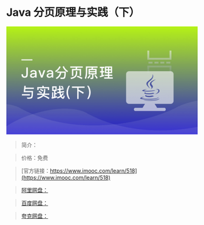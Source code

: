 # Java 分页原理与实践（下）

![img](../../assets/5fe442eb000104cd05400304.jpg)

> 简介：

> 价格：免费

> [官方链接：https://www.imooc.com/learn/518](https://www.imooc.com/learn/518)

> [阿里网盘：]()

> [百度网盘：]()

> [夸克网盘：]()
